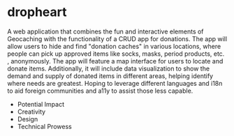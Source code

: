 # dropheart

A web application that combines the fun and interactive elements of Geocaching with the functionality of a CRUD app for donations. 
The app will allow users to hide and find "donation caches" in various locations, 
where people can pick up approved items like socks, masks, period products, etc.
, anonymously. The app will feature a map interface for users to locate and donate items. 
Additionally, it will include data visualization to show the demand and supply of donated items in different areas, 
helping identify where needs are greatest. 
Hoping to leverage different languages and i18n to aid foreign communities and a11y to assist those less capable. 

- Potential Impact
- Creativity
- Design
- Technical Prowess